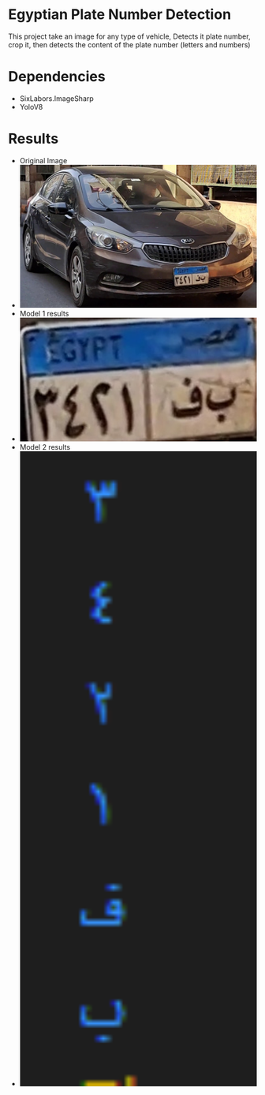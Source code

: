 # Egyptian Plate Number Detection
This project take an image for any type of vehicle, Detects it plate number, crop it, then detects the content of the plate number (letters and numbers)
 
 # Dependencies 
 - SixLabors.ImageSharp
 - YoloV8
 # Results 
 - Original Image
 -  <img src="https://github.com/yassminSaber/Egyptian-Plate-Number-Detection/blob/master/img.jpg" width="500" hight= '200'/>
 - Model 1 results
 -  <img src="https://github.com/yassminSaber/Egyptian-Plate-Number-Detection/blob/master/plate_cropped.jpg" width="500"/>
 - Model 2 results
 -  <img src="https://github.com/yassminSaber/Egyptian-Plate-Number-Detection/blob/master/finalResult.png" width="500"/>
